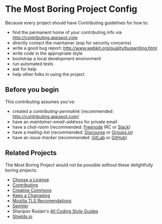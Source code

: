 # The Most Boring Project Config

Because every project should have Contributing guidelines for how to:

-   find the permanent home of your contributing info via
    http://contributing.appspot.com
-   directly contact the maintainer (esp for security concerns)
-   write a good bug report:
    http://www.webkit.org/quality/bugwriting.html
-   write code in the appropriate style
-   bootstrap a local development environment
-   run automated tests
-   ask for help
-   help other folks in using the project

## Before you begin

This contributing assumes you've:

-   created a *contributing-permalink*
    (recommended: http://contributing.appspot.com)
-   have an *maintainer-email-address* for private email
-   have a *chat-room* (recommended: [Freenode](https://freenode.net/)
    IRC or [Slack](https://slack.com/))
-   have a *mailing-list* (recommended:
    [Discourse](http://www.discourse.org/) or
    [Groups.io](https://groups.io/))
-   have an *issue-tracker* (recommended: [GitLab](https://gitlab.com/)
    or [GitHub](http://github.com/))

## Related Projects

The Most Boring Project would not be possible without these delightfully
boring projects:

-   [Choose a License](http://choosealicense.com/)
-   [Contributing](http://contributing.appspot.com)
-   [Creative Commons](https://creativecommons.org/choose/)
-   [Keep a Changelog](http://keepachangelog.com/)
-   [Mozilla TLS
    Recomendations](https://wiki.mozilla.org/Security/Server_Side_TLS)
-   [SemVer](http://semver.org/)
-   Sharipov Ruslan's [All Coding Style
    Guides](https://github.com/sharipov-ru/all-coding-style-guides)
-   [Shields.io](http://shields.io/)

